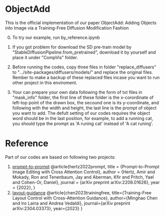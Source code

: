 # ObjectAdd
This is the official implementation of our paper ObjectAdd: Adding Objects into Image via a Training-Free Diffusion Modification Fashion

0. To try our example, run by_reference.ipynb

1. If you got problem for download the SD pre-train model by "StableDiffusionPipeline.from_pretrained", download it by yourself and place it under "CompVis" folder.

2. Before running the codes, copy three files in folder "replace_diffusers" to ".../site-packages/diffusers/models/" and replace the original files. Rember to make a backup of these replaced files incase you want to run other project in this enviroment.

3. Your can prepare your own data following the form of txt files in "mask_info" folder, the first line of these folder is the x-corordinate of left-top point of the drawn box, the secound one is its y-coordinate, and following with the width and height, the last line is the prompt of object you want to add. The defult setting of our codes requires the object word should be in the last position, for example, to add a running cat, you should type the prompt as 'A runing cat' instead of 'A cat runing'.

# Reference
Part of our codes are based on following two projects:
1. [prompt-to-prompt](https://github.com/google/prompt-to-prompt)
@article{hertz2022prompt,
  title = {Prompt-to-Prompt Image Editing with Cross Attention Control},
  author = {Hertz, Amir and Mokady, Ron and Tenenbaum, Jay and Aberman, Kfir and Pritch, Yael and Cohen-Or, Daniel},
  journal = {arXiv preprint arXiv:2208.01626},
  year = {2022},
}
2. [layout-guidance](https://github.com/silent-chen/layout-guidance)
@article{chen2023trainingfree,
  title={Training-Free Layout Control with Cross-Attention Guidance}, 
  author={Minghao Chen and Iro Laina and Andrea Vedaldi},
  journal={arXiv preprint arXiv:2304.03373},
  year={2023}
}
